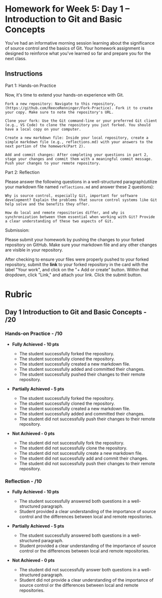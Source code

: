 # Homework for Week 5: Day 1 – Introduction to Git and Basic Concepts

You've had an informative morning session learning about the significance of source control and the basics of Git. Your homework assignment is designed to reinforce what you've learned so far and prepare you for the next class.

## Instructions

Part 1: Hands-on Practice

Now, it's time to extend your hands-on experience with Git.

    Fork a new repository: Navigate to this repository,(https://github.com/ReeceRenninger/Fork-Practice). Fork it to create your copy. Make sure to note the repository's URL.

    Clone your fork: Use the Git command-line or your preferred Git client (e.g., VS Code) to clone the repository you just forked. You should have a local copy on your computer.

    Create a new markdown file: Inside your local repository, create a simple markdown file (e.g., reflections.md) with your answers to the next portion of the homework(Part 2).

    Add and commit changes: After completing your questions in part 2, stage your changes and commit them with a meaningful commit message. Push your changes to your remote repository.

Part 2: Reflection

Please answer the following questions in a well-structured paragraph(utilize your markdown file named `reflections.md` and answer these 2 questions):

    Why is source control, especially Git, important for software development? Explain the problems that source control systems like Git help solve and the benefits they offer.

    How do local and remote repositories differ, and why is synchronization between them essential when working with Git? Provide a clear understanding of these two aspects of Git.

Submission:

Please submit your homework by pushing the changes to your forked repository on GitHub. Make sure your markdown file and any other changes are visible in your repository.

After checking to ensure your files were properly pushed to your forked repository, submit the **link** to your forked repository in the card with the label "Your work", and click on the "+ Add or create" button. Within that dropdown, click "Link," and attach your link. Click the submit button.

# Rubric

## Day 1 Introduction to Git and Basic Concepts - /20

### Hands-on Practice - /10

- **Fully Achieved - 10 pts**

  - The student successfully forked the repository.
  - The student successfully cloned the repository.
  - The student successfully created a new markdown file.
  - The student successfully added and committed their changes.
  - The student successfully pushed their changes to their remote repository.

- **Partially Achieved - 5 pts**

  - The student successfully forked the repository.
  - The student successfully cloned the repository.
  - The student successfully created a new markdown file.
  - The student successfully added and committed their changes.
  - The student did not successfully push their changes to their remote repository.

- **Not Achieved - 0 pts**
  - The student did not successfully fork the repository.
  - The student did not successfully clone the repository.
  - The student did not successfully create a new markdown file.
  - The student did not successfully add and commit their changes.
  - The student did not successfully push their changes to their remote repository.

### Reflection - /10

- **Fully Achieved - 10 pts**

  - The student successfully answered both questions in a well-structured paragraph.
  - Student provided a clear understanding of the importance of source control and the differences between local and remote repositories.

- **Partially Achieved - 5 pts**

  - The student successfully answered both questions in a well-structured paragraph.
  - Student provided a clear understanding of the importance of source control or the differences between local and remote repositories.

- **Not Achieved - 0 pts**
  - The student did not successfully answer both questions in a well-structured paragraph.
  - Student did not provide a clear understanding of the importance of source control or the differences between local and remote repositories.
